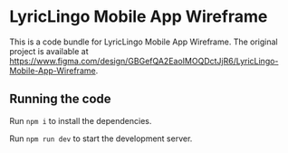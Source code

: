 
  # LyricLingo Mobile App Wireframe

  This is a code bundle for LyricLingo Mobile App Wireframe. The original project is available at https://www.figma.com/design/GBGefQA2EaoIMOQDctJjR6/LyricLingo-Mobile-App-Wireframe.

  ## Running the code

  Run `npm i` to install the dependencies.

  Run `npm run dev` to start the development server.
  